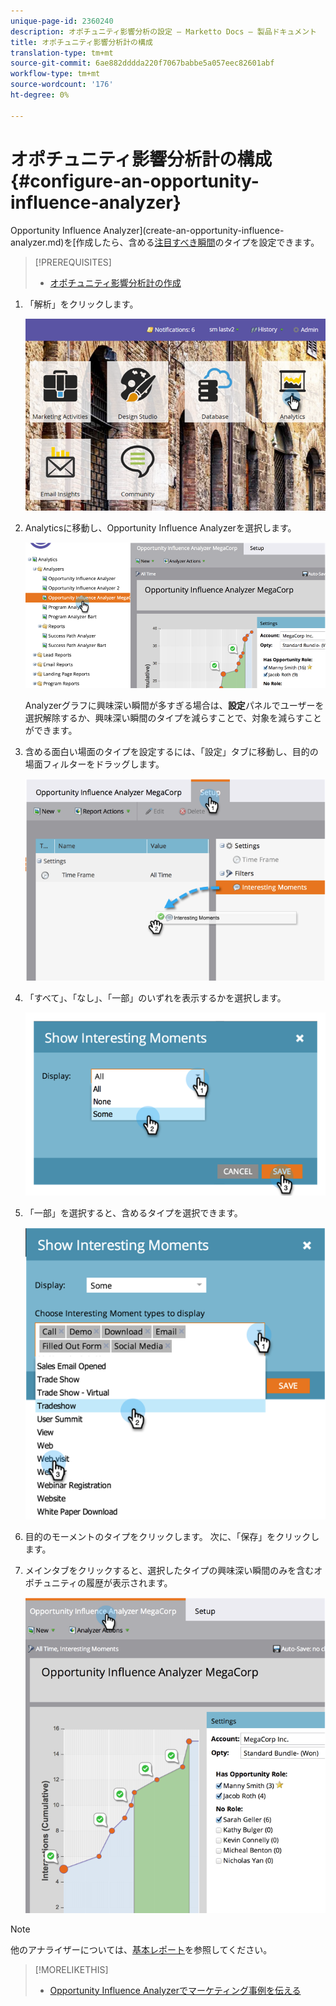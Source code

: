 ```yaml
---
unique-page-id: 2360240
description: オポチュニティ影響分析の設定 — Marketto Docs — 製品ドキュメント
title: オポチュニティ影響分析計の構成
translation-type: tm+mt
source-git-commit: 6ae882dddda220f7067babbe5a057eec82601abf
workflow-type: tm+mt
source-wordcount: '176'
ht-degree: 0%

---
```



# オポチュニティ影響分析計の構成{#configure-an-opportunity-influence-analyzer}

Opportunity Influence Analyzer](create-an-opportunity-influence-analyzer.md)を[作成したら、含める[注目すべき瞬間](/help/marketo/product-docs/marketo-sales-insight/msi-for-salesforce/features/tabs-in-the-msi-panel/interesting-moments/interesting-moments-overview.md)のタイプを設定できます。

>[!PREREQUISITES]
>
>* [オポチュニティ影響分析計の作成](create-an-opportunity-influence-analyzer.md)


1. 「解析」をクリックします。

   ![](assets/login-to-analytics.png)

1. Analyticsに移動し、Opportunity Influence Analyzerを選択します。

   ![](assets/image2014-9-17-12-3a28-3a33.png)

   Analyzerグラフに興味深い瞬間が多すぎる場合は、**設定**&#x200B;パネルでユーザーを選択解除するか、興味深い瞬間のタイプを減らすことで、対象を減らすことができます。

1. 含める面白い場面のタイプを設定するには、「設定」タブに移動し、目的の場面フィルターをドラッグします。

   ![](assets/image2014-9-17-12-3a29-3a10.png)

1. 「すべて」、「なし」、「一部」のいずれを表示するかを選択します。

   ![](assets/image2014-9-17-12-3a29-3a18.png)

1. 「一部」を選択すると、含めるタイプを選択できます。

   ![](assets/image2014-9-17-12-3a29-3a39.png)

1. 目的のモーメントのタイプをクリックします。 次に、「保存」をクリックします。
1. メインタブをクリックすると、選択したタイプの興味深い瞬間のみを含むオポチュニティの履歴が表示されます。

   ![](assets/image2014-9-17-12-3a29-3a58.png)

>[!NOTE]
>
>他のアナライザーについては、[基本レポート](https://docs.marketo.com/display/docs/basic+reporting)を参照してください。

>[!MORELIKETHIS]
>
>* [Opportunity Influence Analyzerでマーケティング事例を伝える](tell-the-marketing-story-with-an-opportunity-influence-analyzer.md)


